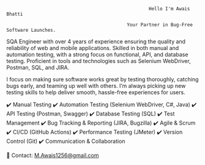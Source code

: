                                                        Hello I'm Awais Bhatti 

                                                Your Partner in Bug-Free Software Launches.

SQA Engineer with over 4 years of experience ensuring the quality and reliability of web and mobile applications. Skilled in both manual and automation testing, with a strong focus on functional, API, and database testing. Proficient in tools and technologies such as Selenium WebDriver, Postman, SQL, and JIRA.

I focus on making sure software works great by testing thoroughly, catching bugs early, and teaming up well with others. I’m always picking up new testing skills to help deliver smooth, hassle-free experiences for users.


✔️ Manual Testing
✔️ Automation Testing (Selenium WebDriver, C#, Java)
✔️ API Testing (Postman, Swagger)
✔️ Database Testing (SQL)
✔️ Test Management
✔️ Bug Tracking & Reporting (JIRA, Bugzilla)
✔️ Agile & Scrum
✔️ CI/CD (GitHub Actions)
✔️ Performance Testing (JMeter)
✔️ Version Control (Git)
✔️ Communication & Collaboration

📧 Contact: M.Awais1256@gmail.com

<!--
**AwaisQA/AwaisQA** is a ✨ _special_ ✨ repository because its `README.md` (this file) appears on your GitHub profile.

Here are some ideas to get you started:

- 🔭 I’m currently working on ...
- 🌱 I’m currently learning ...
- 👯 I’m looking to collaborate on ...
- 🤔 I’m looking for help with ...
- 💬 Ask me about ...
- 📫 How to reach me: ...
- 😄 Pronouns: ...
- ⚡ Fun fact: ...
-->
